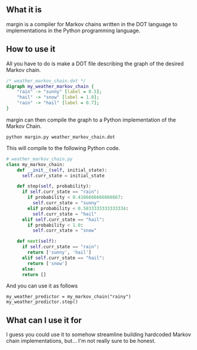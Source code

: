## What it is
margin is a compiler for Markov chains written in the DOT language to implementations in the Python programming language.

## How to use it
All you have to do is make a DOT file describing the graph of the desired Markov chain.
```dot
/* weather_markov_chain.dot */
digraph my_weather_markov_chain {
	"rain" -> "sunny" [label = 0.5];
	"hail" -> "snow" [label = 1.0];
	"rain" -> "hail" [label = 0.7];
}
```

margin can then compile the graph to a Python implementation of the Markov Chain.
```
python margin.py weather_markov_chain.dot
```

This will compile to the following Python code.
```python
# weather_markov_chain.py
class my_markov_chain:
    def __init__(self, initial_state):
      self.curr_state = initial_state

    def step(self, probability):
      if self.curr_state == "rain":
        if probability < 0.4166666666666667:
          self.curr_state = "sunny"
        elif probability < 0.5833333333333334:
          self.curr_state = "hail"
      elif self.curr_state == "hail":
        if probability < 1.0:
          self.curr_state = "snow"

    def next(self):
      if self.curr_state == "rain":
        return ['sunny', 'hail']
      elif self.curr_state == "hail":
        return ['snow']
      else:
      return []
```

And you can use it as follows
```
my_weather_predictor = my_markov_chain("rainy")
my_weather_predictor.step()
```

## What can I use it for
I guess you could use it to somehow streamline building hardcoded Markov chain implementations, but...
I'm not really sure to be honest.
